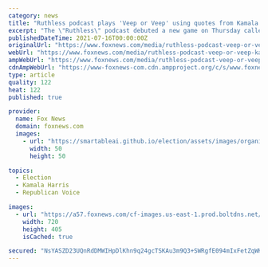 ```yaml
---
category: news
title: "Ruthless podcast plays 'Veep or Veep' using quotes from Kamala Harris, fictional VP Selina Meyer"
excerpt: "The \"Ruthless\" podcast debuted a new game on Thursday called \"Veep or Veep\" involving quotes made by Vice President Kamala Harris and fictional VP Selina Meyer."
publishedDateTime: 2021-07-16T00:00:00Z
originalUrl: "https://www.foxnews.com/media/ruthless-podcast-veep-or-veep-kamala-harris-selina-meyer"
webUrl: "https://www.foxnews.com/media/ruthless-podcast-veep-or-veep-kamala-harris-selina-meyer"
ampWebUrl: "https://www.foxnews.com/media/ruthless-podcast-veep-or-veep-kamala-harris-selina-meyer.amp"
cdnAmpWebUrl: "https://www-foxnews-com.cdn.ampproject.org/c/s/www.foxnews.com/media/ruthless-podcast-veep-or-veep-kamala-harris-selina-meyer.amp"
type: article
quality: 122
heat: 122
published: true

provider:
  name: Fox News
  domain: foxnews.com
  images:
    - url: "https://smartableai.github.io/election/assets/images/organizations/foxnews.com-50x50.jpg"
      width: 50
      height: 50

topics:
  - Election
  - Kamala Harris
  - Republican Voice

images:
  - url: "https://a57.foxnews.com/cf-images.us-east-1.prod.boltdns.net/v1/static/694940094001/047dda84-2e62-4f40-92a8-090c4459b838/e0d0db1b-9ff6-4375-a047-9825c20eccbd/1280x720/match/720/405/image.jpg?ve=1&tl=1"
    width: 720
    height: 405
    isCached: true

secured: "NsYASZD23UQnRdDMWIHpDlKhn9q24gcTSKAu3m9Q3+SWRgfE094mIxFetZqWKMNy8kkNF06pTCZURD7bRL+PrOVb3KS9t9gixS0hWLA53+GlEWH36CQDHU4bbg46wSPznOMjg+z3LblVHBNW0H8TJSh7MVbGcxRAwTZ23q9kkb1sS5WrKM9OrxVAt6svSV36Q+LnK+CP9oRs03ngEiPGZcvmuHwp3MGUTfoRDFeOGtxK4f6ri/i0E+I/ab5RxWVJF6y+zSxaJvwidIkbzgYcHvk3ErVcVWwIIfGSO1BvKdpS7bDsXF2wEmhaHCLFTYH7rVZNfh091tUUuO7OFOHZzlG5QoOanC1p6RsZkcCQGx8=;Tb3XoilwvTNRYB01iTYj1g=="
---
```


